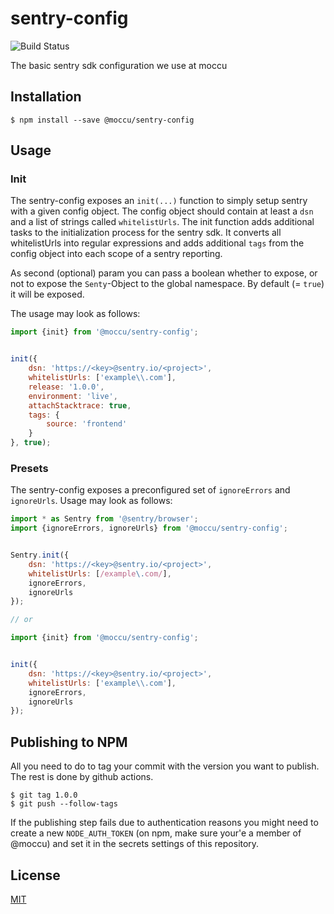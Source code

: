 # sentry-config

![Build Status](https://github.com/moccu/sentry-config/workflows/CI/badge.svg)

The basic sentry sdk configuration we use at moccu

## Installation

```
$ npm install --save @moccu/sentry-config
```

## Usage

### Init

The sentry-config exposes an `init(...)` function to simply setup sentry with a
given config object. The config object should contain at least a `dsn`
and a list of strings called `whitelistUrls`. The init function adds additional
tasks to the initialization process for the sentry sdk. It converts all
whitelistUrls into regular expressions and adds additional `tags` from the
config object into each scope of a sentry reporting.

As second (optional) param you can pass a boolean whether to expose, or not
to expose the `Senty`-Object to the global namespace. By default (= `true`)
it  will be exposed.

The usage may look as follows:

```js
import {init} from '@moccu/sentry-config';


init({
	dsn: 'https://<key>@sentry.io/<project>',
	whitelistUrls: ['example\\.com'],
	release: '1.0.0',
	environment: 'live',
	attachStacktrace: true,
	tags: {
		source: 'frontend'
	}
}, true);
```

### Presets

The sentry-config exposes a preconfigured set of `ignoreErrors` and `ignoreUrls`.
Usage may look as follows:

```js
import * as Sentry from '@sentry/browser';
import {ignoreErrors, ignoreUrls} from '@moccu/sentry-config';


Sentry.init({
	dsn: 'https://<key>@sentry.io/<project>',
	whitelistUrls: [/example\.com/],
	ignoreErrors,
	ignoreUrls
});

// or

import {init} from '@moccu/sentry-config';


init({
	dsn: 'https://<key>@sentry.io/<project>',
	whitelistUrls: ['example\\.com'],
	ignoreErrors,
	ignoreUrls
});

```

## Publishing to NPM

All you need to do to tag your commit with the version you want to publish.
The rest is done by github actions.

```
$ git tag 1.0.0
$ git push --follow-tags
```

If the publishing step fails due to authentication reasons you might need to
create a new `NODE_AUTH_TOKEN` (on npm, make sure your'e a member of @moccu)
and set it in the secrets settings of this repository.

## License

[MIT](./LICENSE)
